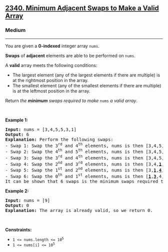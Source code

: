 <h2><a href="https://leetcode.com/problems/minimum-adjacent-swaps-to-make-a-valid-array/">2340. Minimum Adjacent Swaps to Make a Valid Array</a></h2><h3>Medium</h3><hr><div><p>You are given a <strong>0-indexed</strong> integer array <code>nums</code>.</p>

<p><strong>Swaps</strong> of <strong>adjacent</strong> elements are able to be performed on <code>nums</code>.</p>

<p>A <strong>valid</strong> array meets the following conditions:</p>

<ul>
	<li>The largest element (any of the largest elements if there are multiple) is at the rightmost position in the array.</li>
	<li>The smallest element (any of the smallest elements if there are multiple) is at the leftmost position in the array.</li>
</ul>

<p>Return <em>the <strong>minimum</strong> swaps required to make </em><code>nums</code><em> a valid array</em>.</p>

<p>&nbsp;</p>
<p><strong>Example 1:</strong></p>

<pre><strong>Input:</strong> nums = [3,4,5,5,3,1]
<strong>Output:</strong> 6
<strong>Explanation:</strong> Perform the following swaps:
- Swap 1: Swap the 3<sup>rd</sup> and 4<sup>th</sup> elements, nums is then [3,4,5,<u><strong>3</strong></u>,<u><strong>5</strong></u>,1].
- Swap 2: Swap the 4<sup>th</sup> and 5<sup>th</sup> elements, nums is then [3,4,5,3,<u><strong>1</strong></u>,<u><strong>5</strong></u>].
- Swap 3: Swap the 3<sup>rd</sup> and 4<sup>th</sup> elements, nums is then [3,4,5,<u><strong>1</strong></u>,<u><strong>3</strong></u>,5].
- Swap 4: Swap the 2<sup>nd</sup> and 3<sup>rd</sup> elements, nums is then [3,4,<u><strong>1</strong></u>,<u><strong>5</strong></u>,3,5].
- Swap 5: Swap the 1<sup>st</sup> and 2<sup>nd</sup> elements, nums is then [3,<u><strong>1</strong></u>,<u><strong>4</strong></u>,5,3,5].
- Swap 6: Swap the 0<sup>th</sup> and 1<sup>st</sup> elements, nums is then [<u><strong>1</strong></u>,<u><strong>3</strong></u>,4,5,3,5].
It can be shown that 6 swaps is the minimum swaps required to make a valid array.
</pre>
<strong>Example 2:</strong>

<pre><strong>Input:</strong> nums = [9]
<strong>Output:</strong> 0
<strong>Explanation:</strong> The array is already valid, so we return 0.
</pre>

<p>&nbsp;</p>
<p><strong>Constraints:</strong></p>

<ul>
	<li><code>1 &lt;= nums.length &lt;= 10<sup>5</sup></code></li>
	<li><code>1 &lt;= nums[i] &lt;= 10<sup>5</sup></code></li>
</ul>
</div>